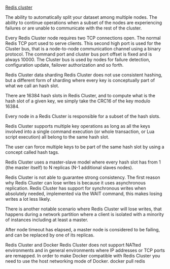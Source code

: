 [Redis cluster](https://redis.io/topics/cluster-tutorial)

The ability to automatically split your dataset among multiple nodes.
The ability to continue operations when a subset of the nodes are experiencing failures or are unable to communicate with the rest of the cluster.

Every Redis Cluster node requires two TCP connections open.
The normal Redis TCP port used to serve clients.
This second high port is used for the Cluster bus, that is a node-to-node communication channel using a binary protocol.
The command port and cluster bus port offset is fixed and is always 10000.
The Cluster bus is used by nodes for failure detection, configuration update, failover authorization and so forth.

Redis Cluster data sharding
Redis Cluster does not use consistent hashing, but a different form of sharding where every key is conceptually part of what we call an hash slot.

There are 16384 hash slots in Redis Cluster, and to compute what is the hash slot of a given key, we simply take the CRC16 of the key modulo 16384.

Every node in a Redis Cluster is responsible for a subset of the hash slots.

Redis Cluster supports multiple key operations as long as all the keys involved into a single command execution (or whole transaction, or Lua script execution) all belong to the same hash slot.

The user can force multiple keys to be part of the same hash slot by using a concept called hash tags.

Redis Cluster uses a master-slave model where every hash slot has from 1 (the master itself) to N replicas (N-1 additional slaves nodes).

Redis Cluster is not able to guarantee strong consistency.
The first reason why Redis Cluster can lose writes is because it uses asynchronous replication.
Redis Cluster has support for synchronous writes when absolutely needed, implemented via the WAIT command, this makes losing writes a lot less likely.

There is another notable scenario where Redis Cluster will lose writes, that happens during a network partition where a client is isolated with a minority of instances including at least a master.

After node timeout has elapsed, a master node is considered to be failing, and can be replaced by one of its replicas.

Redis Cluster and Docker
Redis Cluster does not support NATted environments and in general environments where IP addresses or TCP ports are remapped.
In order to make Docker compatible with Redis Cluster you need to use the host networking mode of Docker.
docker pull redis

